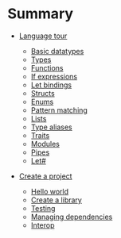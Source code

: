 # Summary

- [Language tour](./language-tour/README.md)

  - [Basic datatypes](./language-tour/basic-datatypes.md)
  - [Types](./language-tour/types.md)
  - [Functions](./language-tour/functions.md)
  - [If expressions](./language-tour/if-expressions.md)
  - [Let bindings](./language-tour/let-bindings.md)
  - [Structs](./language-tour/structs.md)
  - [Enums](./language-tour/enum.md)
  - [Pattern matching](./language-tour/pattern-matching.md) <!-- DEPS: union -->
  - [Lists](./language-tour/lists.md) <!-- DEPS: union -->
  - [Type aliases](./language-tour/type-aliases.md)
  - [Traits](./language-tour/traits.md)
  - [Modules](./language-tour/modules.md)
  - [Pipes](./language-tour/pipes.md)
  - [Let#](./language-tour/let-hash.md)

- [Create a project](./project/README.md)
  - [Hello world](./project/hello-world.md)
  - [Create a library]()
  - [Testing]()
  - [Managing dependencies]()
  - [Interop]()

<!-- TODO kestrel vs js, elm -->

<!-- TODO perf -->

<!-- TODO stdlib common operations  -->

<!-- TODO testing -->
